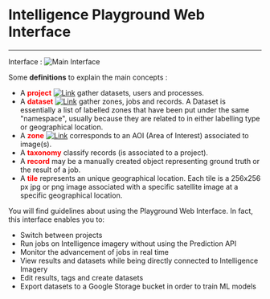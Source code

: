 # Intelligence Playground Web Interface

-----------------
Interface :
![Main Interface](/images/web_ui/interface.png)

Some **definitions** to explain the main concepts :

- A **<span style="color:red">project</span>** [![Link](/images/web_ui/link.png)](project.md) gather datasets, users and processes.
- A **<span style="color:red">dataset</span>**  [![Link](/images/web_ui/link.png)](dataset.md) gather zones, jobs and records.  A Dataset is essentially a list of labelled zones that have been put under the same "namespace", usually because they are related to in either labelling type or geographical location.
- A **<span style="color:red">zone</span>** [![Link](/images/web_ui/link.png)](zone.md) corresponds to an AOI (Area of Interest) associated to image(s).
- A **<span style="color:red">taxonomy</span>** classify records (is associated to a project).
- A **<span style="color:red">record</span>** may be a manually created object representing ground truth or the result of a job.
- A **<span style="color:red">tile</span>** represents an unique geographical location. Each tile is a 256x256 px jpg or png image associated with a specific satellite image at a specific geographical location.

You will find guidelines about using the Playground Web Interface. In fact, this interface enables you to:

- Switch between projects
- Run jobs on Intelligence imagery without using the Prediction API
- Monitor the advancement of jobs in real time
- View results and datasets while being directly connected to Intelligence Imagery
- Edit results, tags and create datasets
- Export datasets to a Google Storage bucket in order to train ML models
